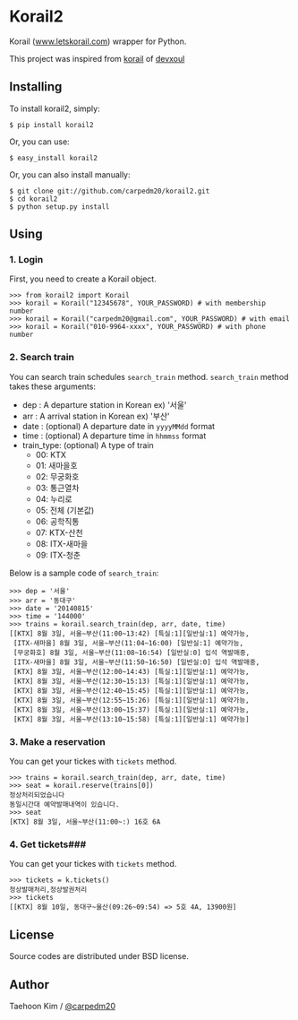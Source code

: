 Korail2
=======

Korail (www.letskorail.com) wrapper for Python.

This project was inspired from [korail](https://github.com/devxoul/korail) of [devxoul](https://github.com/devxoul)


Installing
----------

To install korail2, simply:

    $ pip install korail2

Or, you can use:

    $ easy_install korail2

Or, you can also install manually:

    $ git clone git://github.com/carpedm20/korail2.git
    $ cd korail2
    $ python setup.py install

Using
-----

### 1. Login ###

First, you need to create a Korail object.

    >>> from korail2 import Korail
    >>> korail = Korail("12345678", YOUR_PASSWORD) # with membership number
    >>> korail = Korail("carpedm20@gmail.com", YOUR_PASSWORD) # with email
    >>> korail = Korail("010-9964-xxxx", YOUR_PASSWORD) # with phone number

### 2. Search train ###

You can search train schedules `search_train` method. `search_train` method takes these arguments:

- dep : A departure station in Korean  ex) '서울'
- arr : A arrival station in Korean  ex) '부산'
- date : (optional) A departure date in `yyyyMMdd` format
- time : (optional) A departure time in `hhmmss` format
- train_type: (optional) A type of train
    - 00: KTX
    - 01: 새마을호
    - 02: 무궁화호
    - 03: 통근열차
    - 04: 누리로
    - 05: 전체 (기본값)
    - 06: 공학직통
    - 07: KTX-산천
    - 08: ITX-새마을
    - 09: ITX-청춘

Below is a sample code of `search_train`:

    >>> dep = '서울'
    >>> arr = '동대구'
    >>> date = '20140815'
    >>> time = '144000'
    >>> trains = korail.search_train(dep, arr, date, time)
    [[KTX] 8월 3일, 서울~부산(11:00~13:42) [특실:1][일반실:1] 예약가능,
     [ITX-새마을] 8월 3일, 서울~부산(11:04~16:00) [일반실:1] 예약가능,
     [무궁화호] 8월 3일, 서울~부산(11:08~16:54) [일반실:0] 입석 역발매중,
     [ITX-새마을] 8월 3일, 서울~부산(11:50~16:50) [일반실:0] 입석 역발매중,
     [KTX] 8월 3일, 서울~부산(12:00~14:43) [특실:1][일반실:1] 예약가능,
     [KTX] 8월 3일, 서울~부산(12:30~15:13) [특실:1][일반실:1] 예약가능,
     [KTX] 8월 3일, 서울~부산(12:40~15:45) [특실:1][일반실:1] 예약가능,
     [KTX] 8월 3일, 서울~부산(12:55~15:26) [특실:1][일반실:1] 예약가능,
     [KTX] 8월 3일, 서울~부산(13:00~15:37) [특실:1][일반실:1] 예약가능,
     [KTX] 8월 3일, 서울~부산(13:10~15:58) [특실:1][일반실:1] 예약가능]

### 3. Make a reservation ####

You can get your tickes with `tickets` method.

    >>> trains = korail.search_train(dep, arr, date, time)
    >>> seat = korail.reserve(trains[0])
    정상처리되었습니다
    동일시간대 예약발매내역이 있습니다.
    >>> seat
    [KTX] 8월 3일, 서울~부산(11:00~:) 16호 6A

### 4. Get tickets###

You can get your tickes with `tickets` method.

    >>> tickets = k.tickets()
    정상발매처리,정상발권처리
    >>> tickets
    [[KTX] 8월 10일, 동대구~울산(09:26~09:54) => 5호 4A, 13900원]


License
-------

Source codes are distributed under BSD license.


Author
------

Taehoon Kim / [@carpedm20](http://carpedm20.github.io/about/)
